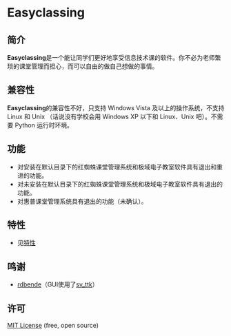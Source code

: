 # Easyclassing
## 简介
**Easyclassing**是一个能让同学们更好地享受信息技术课的软件。你不必为老师繁琐的课堂管理而担心，而可以自由的做自己想做的事情。

## 兼容性
**Easyclassing**的兼容性不好，只支持 Windows Vista 及以上的操作系统，不支持 Linux 和 Unix （话说没有学校会用 Windows XP 以下和 Linux、Unix 吧）。不需要 Python 运行时环境。

## 功能
* 对安装在默认目录下的红蜘蛛课堂管理系统和极域电子教室软件具有退出和重进的功能。
* 对未安装在默认目录下的红蜘蛛课堂管理系统和极域电子教室软件具有退出的功能。
* 对惠普课堂管理系统具有退出的功能（未确认）。

## 特性
* 见[特性](BUGS.md)

## 鸣谢
* [rdbende](https://github.com/rdbende)（GUI使用了[sv_ttk](https://github.com/rdbende/Sun-Valley-ttk-theme)）

## 许可
[MIT License](https://github.com/hootime-183/Easyclassing/blob/main/LICENSE) (free, open source)
